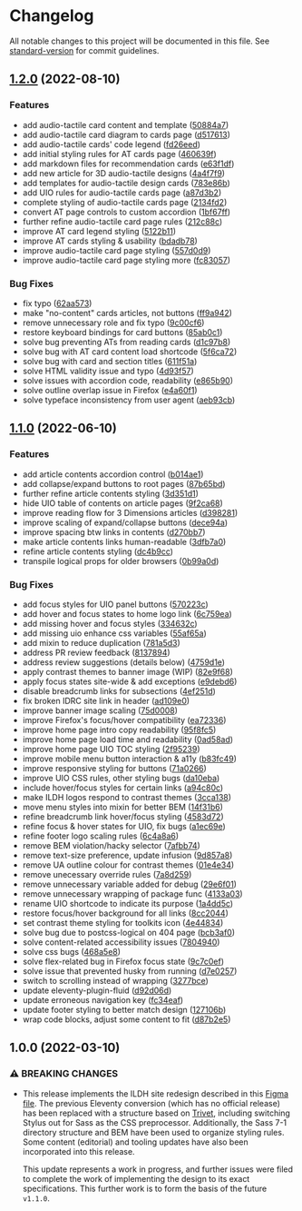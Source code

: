 # Changelog

All notable changes to this project will be documented in this file.
See [standard-version](https://github.com/conventional-changelog/standard-version) for commit guidelines.

## [1.2.0](https://github.com/fluid-project/handbook.floeproject.org/compare/v1.1.0...v1.2.0) (2022-08-10)


### Features

* add audio-tactile card content and template ([50884a7](https://github.com/fluid-project/handbook.floeproject.org/commit/50884a7e2b65a4a9efe4d54d6eeccb243364457e))
* add audio-tactile card diagram to cards page ([d517613](https://github.com/fluid-project/handbook.floeproject.org/commit/d517613d04dcf19b6ee859b535d0b7d7306a81fe))
* add audio-tactile cards' code legend ([fd26eed](https://github.com/fluid-project/handbook.floeproject.org/commit/fd26eed5d851bcf1fd3c77e95b95911165622763))
* add initial styling rules for AT cards page ([460639f](https://github.com/fluid-project/handbook.floeproject.org/commit/460639fdbf3924bc9295758f29b4b9a08421fd4e))
* add markdown files for recommendation cards ([e63f1df](https://github.com/fluid-project/handbook.floeproject.org/commit/e63f1dfb34882feb53e73334e35872f7c21d7f03))
* add new article for 3D audio-tactile designs ([4a4f7f9](https://github.com/fluid-project/handbook.floeproject.org/commit/4a4f7f927aed30e583793b802610dc48dcc2b035))
* add templates for audio-tactile design cards ([783e86b](https://github.com/fluid-project/handbook.floeproject.org/commit/783e86b20cde2e01bd035def23204fb5257be277))
* add UIO rules for audio-tactile cards page ([a87d3b2](https://github.com/fluid-project/handbook.floeproject.org/commit/a87d3b2182501afa5596bb6b1fddc846fcc80cf9))
* complete styling of audio-tactile cards page ([2134fd2](https://github.com/fluid-project/handbook.floeproject.org/commit/2134fd2934b0873037784aeb105d106dacfa20b0))
* convert AT page controls to custom accordion ([1bf67ff](https://github.com/fluid-project/handbook.floeproject.org/commit/1bf67ff944d66c0244269d1ddf134cfe253e0772))
* further refine audio-tactile card page rules ([212c88c](https://github.com/fluid-project/handbook.floeproject.org/commit/212c88c1c8f77295495f595b45c3bc4bd681d1a8))
* improve AT card legend styling ([5122b11](https://github.com/fluid-project/handbook.floeproject.org/commit/5122b116a7e1fb9976e1fe0f56ec60691a5c70a1))
* improve AT cards styling & usability ([bdadb78](https://github.com/fluid-project/handbook.floeproject.org/commit/bdadb783bf70f5e7273b45733647ad38728127ea))
* improve audio-tactile card page styling ([557d0d9](https://github.com/fluid-project/handbook.floeproject.org/commit/557d0d9e12a87af92d5ccc6bdc678439edb1205b))
* improve audio-tactile card page styling more ([fc83057](https://github.com/fluid-project/handbook.floeproject.org/commit/fc8305703e849e7bcc5ff7547982af32a5c44fa5))


### Bug Fixes

* fix typo ([62aa573](https://github.com/fluid-project/handbook.floeproject.org/commit/62aa573bf3b8be137c69e33bb4007b2ee02b0df9))
* make "no-content" cards articles, not buttons ([ff9a942](https://github.com/fluid-project/handbook.floeproject.org/commit/ff9a94279958a80581caae7236158220cbfbadb6))
* remove unnecessary role and fix typo ([9c00cf6](https://github.com/fluid-project/handbook.floeproject.org/commit/9c00cf6a355b0010111ed9ac8cced93eae53afe9))
* restore keyboard bindings for card buttons ([85ab0c1](https://github.com/fluid-project/handbook.floeproject.org/commit/85ab0c1e90a2d0c23766e83e121e917419d030e9))
* solve bug preventing ATs from reading cards ([d1c97b8](https://github.com/fluid-project/handbook.floeproject.org/commit/d1c97b811e86d90408c716f0e13a83e8ace37a0e))
* solve bug with AT card content load shortcode ([5f6ca72](https://github.com/fluid-project/handbook.floeproject.org/commit/5f6ca729b7f014ea4f917f49ad94b7766dcb3c11))
* solve bug with card and section titles ([611f51a](https://github.com/fluid-project/handbook.floeproject.org/commit/611f51ab5d8578cc091c25951dc5c17fb7552907))
* solve HTML validity issue and typo ([4d93f57](https://github.com/fluid-project/handbook.floeproject.org/commit/4d93f57d22b8e960a74330f9cd447cf2f0705857))
* solve issues with accordion code, readability ([e865b90](https://github.com/fluid-project/handbook.floeproject.org/commit/e865b9039399667afd694e19219cc5ed3150f15e))
* solve outline overlap issue in Firefox ([e4a60f1](https://github.com/fluid-project/handbook.floeproject.org/commit/e4a60f124e156126bbdb8e20d88e469b5b8ca402))
* solve typeface inconsistency from user agent ([aeb93cb](https://github.com/fluid-project/handbook.floeproject.org/commit/aeb93cb39cc5b414152380257e09b1104b198642))

## [1.1.0](https://github.com/fluid-project/handbook.floeproject.org/compare/v1.0.0...v1.1.0) (2022-06-10)

### Features

* add article contents accordion control ([b014ae1](https://github.com/fluid-project/handbook.floeproject.org/commit/b014ae122c67be19f38c5c326b942eb2cef2d411))
* add collapse/expand buttons to root pages ([87b65bd](https://github.com/fluid-project/handbook.floeproject.org/commit/87b65bd4453c49a3eabf29bb7c99b6ab0b7c9f17))
* further refine article contents styling ([3d351d1](https://github.com/fluid-project/handbook.floeproject.org/commit/3d351d1eaa7eafbf9d828a10fcb4510a5eeddc15))
* hide UIO table of contents on article pages ([9f2ca68](https://github.com/fluid-project/handbook.floeproject.org/commit/9f2ca68fa9547085cb17ad78424bb0c31e71980c))
* improve reading flow for 3 Dimensions articles ([d398281](https://github.com/fluid-project/handbook.floeproject.org/commit/d398281947c2096d277d111b334740ee7c3bc785))
* improve scaling of expand/collapse buttons ([dece94a](https://github.com/fluid-project/handbook.floeproject.org/commit/dece94a942b5afcf698cba859876d29c1d57f56b))
* improve spacing btw links in contents ([d270bb7](https://github.com/fluid-project/handbook.floeproject.org/commit/d270bb7db6013a79e6a7c3d033ff2a331f665373))
* make article contents links human-readable ([3dfb7a0](https://github.com/fluid-project/handbook.floeproject.org/commit/3dfb7a011f989d2aad427d3462e5c0efb2d14158))
* refine article contents styling ([dc4b9cc](https://github.com/fluid-project/handbook.floeproject.org/commit/dc4b9ccd3ac13b220b63bd4b0a942cee20e4aa3c))
* transpile logical props for older browsers ([0b99a0d](https://github.com/fluid-project/handbook.floeproject.org/commit/0b99a0d275f6ac85b052940f59aa48789b38fbd9))

### Bug Fixes

* add focus styles for UIO panel buttons ([570223c](https://github.com/fluid-project/handbook.floeproject.org/commit/570223cf9b4d5a50c8c9f5e08cd8b305c232dc3b))
* add hover and focus states to home logo link ([6c759ea](https://github.com/fluid-project/handbook.floeproject.org/commit/6c759ea1eb96ab8327b2ad11cf41e7b6a09d2ff1))
* add missing hover and focus styles ([334632c](https://github.com/fluid-project/handbook.floeproject.org/commit/334632c1869fa011e5c8ff4f41e7a6cf186725c9))
* add missing uio enhance css variables ([55af65a](https://github.com/fluid-project/handbook.floeproject.org/commit/55af65a589f770fc3593b6ffc43e6574b93354ba))
* add mixin to reduce duplication ([781a5d3](https://github.com/fluid-project/handbook.floeproject.org/commit/781a5d372e8786a74961d731106dd253054a97ed))
* address PR review feedback ([8137894](https://github.com/fluid-project/handbook.floeproject.org/commit/8137894fa864f035a8cd8890125e028911d24667))
* address review suggestions (details below) ([4759d1e](https://github.com/fluid-project/handbook.floeproject.org/commit/4759d1e7fa619be500709afa7b3932b6e8ca2e68))
* apply contrast themes to banner image (WIP) ([82e9f68](https://github.com/fluid-project/handbook.floeproject.org/commit/82e9f68bebd5aa77e7f1128456e36e0873355b62))
* apply focus states site-wide & add exceptions ([e9debd6](https://github.com/fluid-project/handbook.floeproject.org/commit/e9debd69a7d6358b0c611bd829248d84e78b2bf6))
* disable breadcrumb links for subsections ([4ef251d](https://github.com/fluid-project/handbook.floeproject.org/commit/4ef251d5b0d7ec257570b832ed425c1d9c0aa3c8))
* fix broken IDRC site link in header ([ad109e0](https://github.com/fluid-project/handbook.floeproject.org/commit/ad109e0c1b5a7012b00e247ebb40976de421a5c5))
* improve banner image scaling ([75d0008](https://github.com/fluid-project/handbook.floeproject.org/commit/75d0008d96cda6e16ec42e5ddcb1c0011298509c))
* improve Firefox's focus/hover compatibility ([ea72336](https://github.com/fluid-project/handbook.floeproject.org/commit/ea72336bfce7ab087fa5d8b83c354b11e8ac8e1a))
* improve home page intro copy readability ([95f8fc5](https://github.com/fluid-project/handbook.floeproject.org/commit/95f8fc5587e5d65a986487882bc5a62c1e4b8bbc))
* improve home page load time and readability ([0ad58ad](https://github.com/fluid-project/handbook.floeproject.org/commit/0ad58adddc2c12500a9e396313b981541696e569))
* improve home page UIO TOC styling ([2f95239](https://github.com/fluid-project/handbook.floeproject.org/commit/2f952391d324b1b101c1bc8b33f950afbf9c0f01))
* improve mobile menu button interaction & a11y ([b83fc49](https://github.com/fluid-project/handbook.floeproject.org/commit/b83fc4995254f9a0b8cd3ad9425eae07537f4a7b))
* improve responsive styling for buttons ([71a0266](https://github.com/fluid-project/handbook.floeproject.org/commit/71a026697545ed795368c6a0b59755677b020629))
* improve UIO CSS rules, other styling bugs ([da10eba](https://github.com/fluid-project/handbook.floeproject.org/commit/da10eba132fab2ffe486971fc4d9440c21effe5a))
* include hover/focus styles for certain links ([a94c80c](https://github.com/fluid-project/handbook.floeproject.org/commit/a94c80c27d4980b0ca05d65ff3a767e4e79af6aa))
* make ILDH logos respond to contrast themes ([3cca138](https://github.com/fluid-project/handbook.floeproject.org/commit/3cca138c9779dcafd3272f31cee930d4a570864b))
* move menu styles into mixin for better BEM ([14f31b6](https://github.com/fluid-project/handbook.floeproject.org/commit/14f31b66da9d66136315ed60b6afefd47a452062))
* refine breadcrumb link hover/focus styling ([4583d72](https://github.com/fluid-project/handbook.floeproject.org/commit/4583d727812818c62c19e1791b95159598f798ac))
* refine focus & hover states for UIO, fix bugs ([a1ec69e](https://github.com/fluid-project/handbook.floeproject.org/commit/a1ec69e91e31f885dbe456dcaf79162b7ca10c4f))
* refine footer logo scaling rules ([6c4a8a6](https://github.com/fluid-project/handbook.floeproject.org/commit/6c4a8a6e5a1c1a33224efd5d2a9fb5a8aaf80847))
* remove BEM violation/hacky selector ([7afbb74](https://github.com/fluid-project/handbook.floeproject.org/commit/7afbb74852b6fde7845ae93d6367cd3ea0c54dfa))
* remove text-size preference, update infusion ([9d857a8](https://github.com/fluid-project/handbook.floeproject.org/commit/9d857a84c1db8b07c96d1fc73489380ed33179ba))
* remove UA outline colour for contrast themes ([01e4e34](https://github.com/fluid-project/handbook.floeproject.org/commit/01e4e345ae51296a30da58f027bc788af9fadc45))
* remove unecessary override rules ([7a8d259](https://github.com/fluid-project/handbook.floeproject.org/commit/7a8d259ef920381c3973ae1a1d2de8915c7cdf7b))
* remove unnecessary variable added for debug ([29e6f01](https://github.com/fluid-project/handbook.floeproject.org/commit/29e6f0153967b2d8a1fb0945841b91b46012b48e))
* remove unnecessary wrapping of package func ([4133a03](https://github.com/fluid-project/handbook.floeproject.org/commit/4133a03b163d200ea392ac67306086003ea0dc10))
* rename UIO shortcode to indicate its purpose ([1a4dd5c](https://github.com/fluid-project/handbook.floeproject.org/commit/1a4dd5cc2b214ec6569269d0855babcfb27c6682))
* restore focus/hover background for all links ([8cc2044](https://github.com/fluid-project/handbook.floeproject.org/commit/8cc20446ea8ee3456c939cfe4547f57ceae9b884))
* set contrast theme styling for toolkits icon ([4e44834](https://github.com/fluid-project/handbook.floeproject.org/commit/4e4483470c1646c5e051be804581b5618c88da7c))
* solve bug due to postcss-logical on 404 page ([bcb3af0](https://github.com/fluid-project/handbook.floeproject.org/commit/bcb3af038959f40df0ef4c1080205d4ffd8942f8))
* solve content-related accessibility issues ([7804940](https://github.com/fluid-project/handbook.floeproject.org/commit/78049403a7d8862a8f48d2c843e02c39bcda0525))
* solve css bugs ([468a5e8](https://github.com/fluid-project/handbook.floeproject.org/commit/468a5e8409b07ee560513bd224421f27729433ac))
* solve flex-related bug in Firefox focus state ([9c7c0ef](https://github.com/fluid-project/handbook.floeproject.org/commit/9c7c0efc053584553135f530ca12191263be8a8d))
* solve issue that prevented husky from running ([d7e0257](https://github.com/fluid-project/handbook.floeproject.org/commit/d7e025712937f8db4ef6da9205a90cd5bf1de8c7))
* switch to scrolling instead of wrapping ([3277bce](https://github.com/fluid-project/handbook.floeproject.org/commit/3277bce3c4d2e574dfe9715855c484147a02bda7))
* update eleventy-plugin-fluid ([d92d06d](https://github.com/fluid-project/handbook.floeproject.org/commit/d92d06dfcfc272a13979d8359f8369aa8e3089b3))
* update erroneous navigation key ([fc34eaf](https://github.com/fluid-project/handbook.floeproject.org/commit/fc34eaff89c69654aa39a5a7a133ca53f4426b87))
* update footer styling to better match design ([127106b](https://github.com/fluid-project/handbook.floeproject.org/commit/127106be4e2a978f681ae7820c355e459f97bad1))
* wrap code blocks, adjust some content to fit ([d87b2e5](https://github.com/fluid-project/handbook.floeproject.org/commit/d87b2e574927a0caefa87d5a48b7b51885b81168))

## 1.0.0 (2022-03-10)

### ⚠ BREAKING CHANGES

* This release implements the ILDH site redesign described in this [Figma file](https://www.figma.com/file/JVjWAROz9jZBbDaemwom2y/ILDH?node-id=0%3A1).
  The previous Eleventy conversion (which has no official release) has been replaced with a structure based on [Trivet](https://github.com/fluid-project/trivet),
  including switching Stylus out for Sass as the CSS preprocessor. Additionally, the Sass 7-1 directory structure and
  BEM have been used to organize styling rules. Some content (editorial) and tooling updates have also been incorporated
  into this release.

  This update represents a work in progress, and further issues were filed to complete the work of implementing the design
  to its exact specifications. This further work is to form the basis of the future `v1.1.0`.
